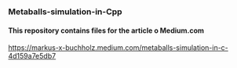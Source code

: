 ### Metaballs-simulation-in-Cpp

#### This repository contains files for the article o Medium.com

https://markus-x-buchholz.medium.com/metaballs-simulation-in-c-4d159a7e5db7
